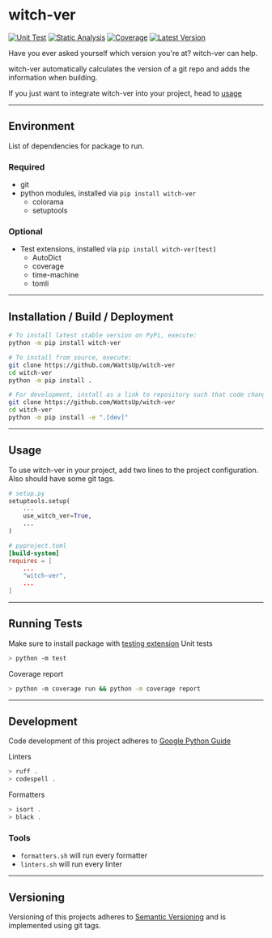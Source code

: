 # witch-ver
[![Unit Test][unittest-image]][unittest-url] [![Static Analysis][static-analysis-image]][static-analysis-url] [![Coverage][coverage-image]][coverage-url] [![Latest Version][pypi-image]][pypi-url]

Have you ever asked yourself which version you're at? witch-ver can help.

witch-ver automatically calculates the version of a git repo and adds the information when building.

If you just want to integrate witch-ver into your project, head to [usage](#usage)

----
## Environment
List of dependencies for package to run.
### Required
* git
* python modules, installed via `pip install witch-ver`
  * colorama
  * setuptools

### Optional
* Test extensions, installed via `pip install witch-ver[test]`
  * AutoDict
  * coverage
  * time-machine
  * tomli

----
## Installation / Build / Deployment
```bash
# To install latest stable version on PyPi, execute:
python -m pip install witch-ver

# To install from source, execute:
git clone https://github.com/WattsUp/witch-ver
cd witch-ver
python -m pip install .

# For development, install as a link to repository such that code changes are used. And include testing packages
git clone https://github.com/WattsUp/witch-ver
cd witch-ver
python -m pip install -e ".[dev]"
```

----
## Usage
To use witch-ver in your project, add two lines to the project configuration. Also should have some git tags.
```Python
# setup.py
setuptools.setup(
    ...
    use_witch_ver=True,
    ...
)
```
```toml
# pyproject.toml
[build-system]
requires = [
    ...
    "witch-ver",
    ...
]
```
----
## Running Tests
Make sure to install package with [testing extension](#optional)
Unit tests
```bash
> python -m test
```
Coverage report
```bash
> python -m coverage run && python -m coverage report
```
----
## Development
Code development of this project adheres to [Google Python Guide](https://google.github.io/styleguide/pyguide.html)

Linters
```bash
> ruff .
> codespell .
```
Formatters
```bash
> isort .
> black .
```
### Tools
- `formatters.sh` will run every formatter
- `linters.sh` will run every linter
---
## Versioning
Versioning of this projects adheres to [Semantic Versioning](https://semver.org/spec/v2.0.0.html) and is implemented using git tags.  

[pypi-image]: https://img.shields.io/pypi/v/witch-ver.svg
[pypi-url]: https://pypi.python.org/pypi/witch-ver/
[unittest-image]: https://github.com/WattsUp/witch-ver/actions/workflows/test.yml/badge.svg
[unittest-url]: https://github.com/WattsUp/witch-ver/actions/workflows/test.yml
[static-analysis-image]: https://github.com/WattsUp/witch-ver/actions/workflows/static-analysis.yml/badge.svg
[static-analysis-url]: https://github.com/WattsUp/witch-ver/actions/workflows/static-analysis.yml
[coverage-image]: https://img.shields.io/endpoint?url=https://gist.githubusercontent.com/WattsUp/36d9705addcd44fb0fccec1d23dc1338/raw/witch-ver__heads_master.json
[coverage-url]: https://github.com/WattsUp/witch-ver/actions/workflows/coverage.yml
